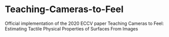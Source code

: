 # Teaching-Cameras-to-Feel
Official implementation of the 2020 ECCV paper Teaching Cameras to Feel: Estimating Tactile Physical Properties of Surfaces From Images

